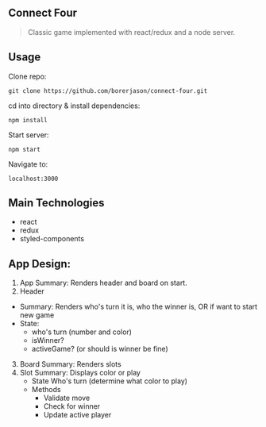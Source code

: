 ## Connect Four
> Classic game implemented with react/redux and a node server.

## Usage

Clone repo:
```
git clone https://github.com/borerjason/connect-four.git  
```

cd into directory & install dependencies:
```
npm install
```
Start server:
```
npm start
```

Navigate to:
```
localhost:3000
```

## Main Technologies
  - react  
  - redux  
  - styled-components  

## App Design:

1. App
    Summary: Renders header and board on start. 
2. Header
  - Summary: Renders who's turn it is, who the winner is, OR if want to start new game
  - State:
    - who's turn (number and color)
    - isWinner?
    - activeGame? (or should is winner be fine)
3. Board
   Summary: Renders slots      
4. Slot
   Summary: Displays color or play 
   - State
     Who's turn (determine what color to play)
   - Methods
     - Validate move
     - Check for winner
     - Update active player
